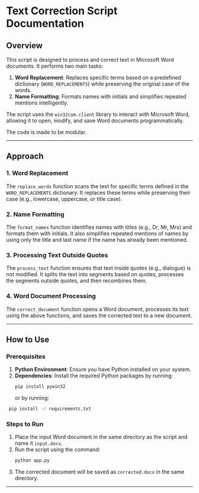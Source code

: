 # Text Correction Script Documentation

## Overview
This script is designed to process and correct text in Microsoft Word documents. It performs two main tasks:

1. **Word Replacement**: Replaces specific terms based on a predefined dictionary (`WORD_REPLACEMENTS`) while preserving the original case of the words.
2. **Name Formatting**: Formats names with initials and simplifies repeated mentions intelligently.

The script uses the `win32com.client` library to interact with Microsoft Word, allowing it to open, modify, and save Word documents programmatically.

The code is made to be modular.

---

## Approach

### 1. Word Replacement
The `replace_words` function scans the text for specific terms defined in the `WORD_REPLACEMENTS` dictionary. It replaces these terms while preserving their case (e.g., lowercase, uppercase, or title case).

### 2. Name Formatting
The `format_names` function identifies names with titles (e.g., Dr, Mr, Mrs) and formats them with initials. It also simplifies repeated mentions of names by using only the title and last name if the name has already been mentioned.

### 3. Processing Text Outside Quotes
The `process_text` function ensures that text inside quotes (e.g., dialogue) is not modified. It splits the text into segments based on quotes, processes the segments outside quotes, and then recombines them.

### 4. Word Document Processing
The `correct_document` function opens a Word document, processes its text using the above functions, and saves the corrected text to a new document.

---

## How to Use

### Prerequisites
1. **Python Environment**: Ensure you have Python installed on your system.
2. **Dependencies**: Install the required Python packages by running:
   ```bash
   pip install pywin32
   ```
   or by running:
  ```bash
   pip install -r requirements.txt
   ```

### Steps to Run
1. Place the input Word document in the same directory as the script and name it `input.docx`.
2. Run the script using the command:
   ```bash
   python app.py
   ```
3. The corrected document will be saved as `corrected.docx` in the same directory.

---
